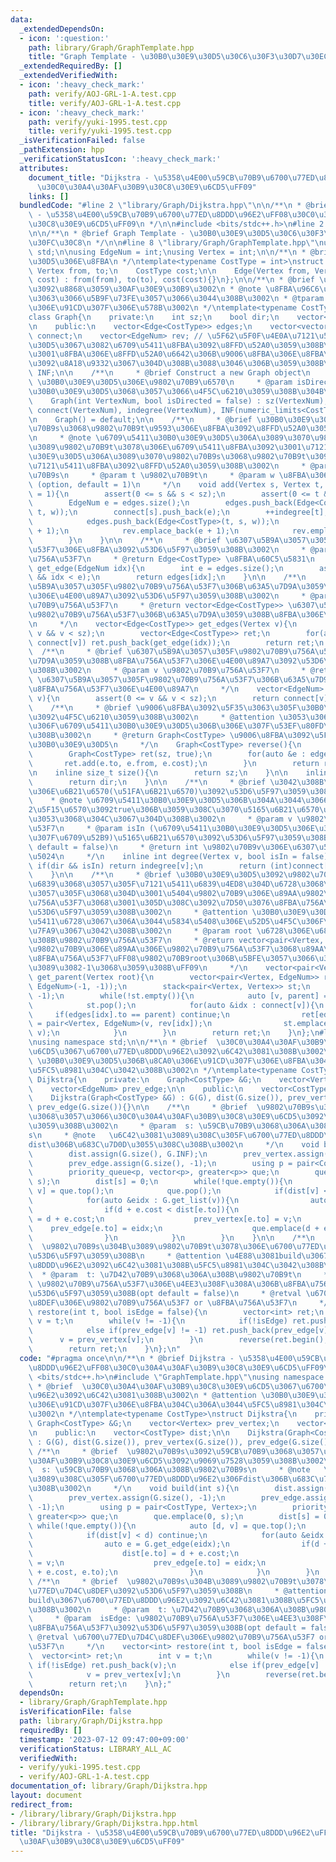 ```yaml
---
data:
  _extendedDependsOn:
  - icon: ':question:'
    path: library/Graph/GraphTemplate.hpp
    title: "Graph Template - \u30B0\u30E9\u30D5\u30C6\u30F3\u30D7\u30EC\u30FC\u30C8"
  _extendedRequiredBy: []
  _extendedVerifiedWith:
  - icon: ':heavy_check_mark:'
    path: verify/AOJ-GRL-1-A.test.cpp
    title: verify/AOJ-GRL-1-A.test.cpp
  - icon: ':heavy_check_mark:'
    path: verify/yuki-1995.test.cpp
    title: verify/yuki-1995.test.cpp
  _isVerificationFailed: false
  _pathExtension: hpp
  _verificationStatusIcon: ':heavy_check_mark:'
  attributes:
    document_title: "Dijkstra - \u5358\u4E00\u59CB\u70B9\u6700\u77ED\u8DDD\u96E2\uFF08\
      \u30C0\u30A4\u30AF\u30B9\u30C8\u30E9\u6CD5\uFF09"
    links: []
  bundledCode: "#line 2 \"library/Graph/Dijkstra.hpp\"\n\n/**\n * @brief Dijkstra\
    \ - \u5358\u4E00\u59CB\u70B9\u6700\u77ED\u8DDD\u96E2\uFF08\u30C0\u30A4\u30AF\u30B9\
    \u30C8\u30E9\u6CD5\uFF09\n */\n\n#include <bits/stdc++.h>\n#line 2 \"library/Graph/GraphTemplate.hpp\"\
    \n\n/**\n * @brief Graph Template - \u30B0\u30E9\u30D5\u30C6\u30F3\u30D7\u30EC\
    \u30FC\u30C8\n */\n\n#line 8 \"library/Graph/GraphTemplate.hpp\"\nusing namespace\
    \ std;\n\nusing EdgeNum = int;\nusing Vertex = int;\n\n/**\n * @brief \u30B0\u30E9\
    \u30D5\u306E\u8FBA\n */\ntemplate<typename CostType = int>\nstruct Edge{\n   \
    \ Vertex from, to;\n    CostType cost;\n\n    Edge(Vertex from, Vertex to, CostType\
    \ cost) : from(from), to(to), cost(cost){}\n};\n\n/**\n * @brief \u30B0\u30E9\u30D5\
    \u3092\u8868\u3059\u30AF\u30E9\u30B9\u3002\n * @note \u8FBA\u96C6\u5408\u306B\u3088\
    \u3063\u3066\u5B9F\u73FE\u3057\u3066\u3044\u308B\u3002\n * @tparam CostType \u8FBA\
    \u306E\u91CD\u307F\u306E\u578B\u3002\n */\ntemplate<typename CostType = int>\n\
    class Graph{\n    private:\n    int sz;\n    bool dir;\n    vector<int> indegree;\n\
    \n    public:\n    vector<Edge<CostType>> edges;\n    vector<vector<EdgeNum>>\
    \ connect;\n    vector<EdgeNum> rev; // \u5F62\u5F0F\u4E0A\u7121\u5411\u30B0\u30E9\
    \u30D5\u3067\u3082\u6709\u5411\u8FBA\u3092\u8FFD\u52A0\u3059\u308B\u306E\u3067\
    \u3001\u8FBA\u306E\u8FFD\u52A0\u6642\u306B\u9006\u8FBA\u306E\u8FBA\u756A\u53F7\
    \u3092\u8A18\u9332\u3067\u304D\u308B\u3088\u3046\u306B\u3059\u308B\n    CostType\
    \ INF;\n\n    /**\n     * @brief Construct a new Graph object\n     * @param VertexNum\
    \ \u30B0\u30E9\u30D5\u306E\u9802\u70B9\u6570\n     * @param isDirected \u6709\u5411\
    \u30B0\u30E9\u30D5\u3068\u3057\u3066\u4F5C\u6210\u3059\u308B\u304B\n     */\n\
    \    Graph(int VertexNum, bool isDirected = false) : sz(VertexNum), dir(isDirected),\
    \ connect(VertexNum), indegree(VertexNum), INF(numeric_limits<CostType>::max()){}\n\
    \n    Graph() = default;\n\n    /**\n     * @brief \u30B0\u30E9\u30D5\u306B\u9802\
    \u70B9s\u3068\u9802\u70B9t\u9593\u306E\u8FBA\u3092\u8FFD\u52A0\u3059\u308B\u3002\
    \n     * @note \u6709\u5411\u30B0\u30E9\u30D5\u306A\u3089\u3070\u9802\u70B9s\u304B\
    \u3089\u9802\u70B9t\u3078\u306E\u6709\u5411\u8FBA\u3092\u3001\u7121\u5411\u30B0\
    \u30E9\u30D5\u306A\u3089\u3070\u9802\u70B9s\u3068\u9802\u70B9t\u3092\u7D50\u3076\
    \u7121\u5411\u8FBA\u3092\u8FFD\u52A0\u3059\u308B\u3002\n     * @param s \u9802\
    \u70B9s\n     * @param t \u9802\u70B9t\n     * @param w \u8FBA\u306E\u91CD\u307F\
    \ (option, default = 1)\n     */\n    void add(Vertex s, Vertex t, CostType w\
    \ = 1){\n        assert(0 <= s && s < sz);\n        assert(0 <= t && t < sz);\n\
    \        EdgeNum e = edges.size();\n        edges.push_back(Edge<CostType>(s,\
    \ t, w));\n        connect[s].push_back(e);\n        ++indegree[t];\n        if(!dir){\n\
    \            edges.push_back(Edge<CostType>(t, s, w));\n            connect[t].push_back(e\
    \ + 1);\n            rev.emplace_back(e + 1);\n            rev.emplace_back(e);\n\
    \        }\n    }\n\n    /**\n     * @brief \u6307\u5B9A\u3057\u305F\u8FBA\u756A\
    \u53F7\u306E\u8FBA\u3092\u53D6\u5F97\u3059\u308B\u3002\n     * @param idx \u8FBA\
    \u756A\u53F7\n     * @return Edge<CostType> \u8FBA\u60C5\u5831\n     */\n    Edge<CostType>\
    \ get_edge(EdgeNum idx){\n        int e = edges.size();\n        assert(0 <= idx\
    \ && idx < e);\n        return edges[idx];\n    }\n\n    /**\n     * @brief \u6307\
    \u5B9A\u3057\u305F\u9802\u70B9\u756A\u53F7\u306B\u63A5\u7D9A\u3059\u308B\u8FBA\
    \u306E\u4E00\u89A7\u3092\u53D6\u5F97\u3059\u308B\u3002\n     * @param v \u9802\
    \u70B9\u756A\u53F7\n     * @return vector<Edge<CostType>> \u6307\u5B9A\u3057\u305F\
    \u9802\u70B9\u756A\u53F7\u306B\u63A5\u7D9A\u3059\u308B\u8FBA\u306E\u4E00\u89A7\
    \n     */\n    vector<Edge<CostType>> get_edges(Vertex v){\n        assert(0 <=\
    \ v && v < sz);\n        vector<Edge<CostType>> ret;\n        for(auto &idx :\
    \ connect[v]) ret.push_back(get_edge(idx));\n        return ret;\n    }\n\n  \
    \  /**\n     * @brief \u6307\u5B9A\u3057\u305F\u9802\u70B9\u756A\u53F7\u306B\u63A5\
    \u7D9A\u3059\u308B\u8FBA\u756A\u53F7\u306E\u4E00\u89A7\u3092\u53D6\u5F97\u3059\
    \u308B\u3002\n     * @param v \u9802\u70B9\u756A\u53F7\n     * @return vector<EdgeNum>\
    \ \u6307\u5B9A\u3057\u305F\u9802\u70B9\u756A\u53F7\u306B\u63A5\u7D9A\u3059\u308B\
    \u8FBA\u756A\u53F7\u306E\u4E00\u89A7\n     */\n    vector<EdgeNum> get_list(Vertex\
    \ v){\n        assert(0 <= v && v < sz);\n        return connect[v];\n    }\n\n\
    \    /**\n     * @brief \u9006\u8FBA\u3092\u5F35\u3063\u305F\u30B0\u30E9\u30D5\
    \u3092\u4F5C\u6210\u3059\u308B\u3002\n     * @attention \u3053\u306E\u64CD\u4F5C\
    \u306F\u6709\u5411\u30B0\u30E9\u30D5\u306B\u306E\u307F\u53EF\u80FD\u3067\u3042\
    \u308B\u3002\n     * @return Graph<CostType> \u9006\u8FBA\u3092\u5F35\u3063\u305F\
    \u30B0\u30E9\u30D5\n     */\n    Graph<CostType> reverse(){\n        assert(dir);\n\
    \        Graph<CostType> ret(sz, true);\n        for(auto &e : edges){\n     \
    \       ret.add(e.to, e.from, e.cost);\n        }\n        return ret;\n    }\n\
    \n    inline size_t size(){\n        return sz;\n    }\n\n    inline bool directed(){\n\
    \        return dir;\n    }\n\n    /**\n     * @brief \u3042\u308B\u9802\u70B9\
    \u306E\u6B21\u6570(\u51FA\u6B21\u6570)\u3092\u53D6\u5F97\u3059\u308B\u3002\n \
    \    * @note \u6709\u5411\u30B0\u30E9\u30D5\u306B\u304A\u3044\u3066\u3001\u7B2C\
    2\u5F15\u6570\u3092true\u306B\u3059\u308C\u3070\u5165\u6B21\u6570\u3092\u5F97\u308B\
    \u3053\u3068\u304C\u3067\u304D\u308B\u3002\n     * @param v \u9802\u70B9\u756A\
    \u53F7\n     * @param isIn (\u6709\u5411\u30B0\u30E9\u30D5\u306E\u3068\u304D\u306E\
    \u307F\u6709\u52B9)\u5165\u6B21\u6570\u3092\u53D6\u5F97\u3059\u308B\u304B (option,\
    \ default = false)\n     * @return int \u9802\u70B9v\u306E\u6307\u5B9A\u3057\u305F\
    \u5024\n     */\n    inline int degree(Vertex v, bool isIn = false){\n       \
    \ if(dir && isIn) return indegree[v];\n        return (int)connect[v].size();\n\
    \    }\n\n    /**\n     * @brief \u30B0\u30E9\u30D5\u3092\u9802\u70B9root\u3092\
    \u6839\u3068\u3057\u305F\u7121\u5411\u6839\u4ED8\u304D\u6728\u3068\u307F\u306A\
    \u3057\u305F\u3068\u304D\u3001\u5404\u9802\u70B9\u306E\u89AA\u9802\u70B9\u306E\
    \u756A\u53F7\u3068\u3001\u305D\u308C\u3092\u7D50\u3076\u8FBA\u756A\u53F7\u3092\
    \u53D6\u5F97\u3059\u308B\u3002\n     * @attention \u30B0\u30E9\u30D5\u304C\u7121\
    \u5411\u6728\u3067\u306A\u3044\u5834\u5408\u306E\u52D5\u4F5C\u306F\u672A\u5B9A\
    \u7FA9\u3067\u3042\u308B\u3002\n     * @param root \u6728\u306E\u6839\u3068\u3059\
    \u308B\u9802\u70B9\u756A\u53F7\n     * @return vector<pair<Vertex, EdgeNum>> \u5404\
    \u9802\u70B9\u306E\u89AA\u306E\u9802\u70B9\u756A\u53F7\u3068\u89AA\u3078\u306E\
    \u8FBA\u756A\u53F7\uFF08\u9802\u70B9root\u306B\u5BFE\u3057\u3066\u306F\u3069\u3061\
    \u3089\u3082-1\u3068\u3059\u308B\uFF09\n     */\n    vector<pair<Vertex, EdgeNum>>\
    \ get_parent(Vertex root){\n        vector<pair<Vertex, EdgeNum>> ret(sz, pair<Vertex,\
    \ EdgeNum>(-1, -1));\n        stack<pair<Vertex, Vertex>> st;\n        st.emplace(root,\
    \ -1);\n        while(!st.empty()){\n            auto [v, parent] = st.top();\n\
    \            st.pop();\n            for(auto &idx : connect[v]){\n           \
    \     if(edges[idx].to == parent) continue;\n                ret[edges[idx].to]\
    \ = pair<Vertex, EdgeNum>(v, rev[idx]);\n                st.emplace(edges[idx].to,\
    \ v);\n            }\n        }\n        return ret;\n    }\n};\n#line 9 \"library/Graph/Dijkstra.hpp\"\
    \nusing namespace std;\n\n/**\n * @brief  \u30C0\u30A4\u30AF\u30B9\u30C8\u30E9\
    \u6CD5\u3067\u6700\u77ED\u8DDD\u96E2\u3092\u6C42\u3081\u308B\u3002\n * @attention\
    \ \u30B0\u30E9\u30D5\u306B\u8CA0\u306E\u91CD\u307F\u306E\u8FBA\u304C\u306A\u3044\
    \u5FC5\u8981\u304C\u3042\u308B\u3002\n */\ntemplate<typename CostType>\nstruct\
    \ Dijkstra{\n    private:\n    Graph<CostType> &G;\n    vector<Vertex> prev_vertex;\n\
    \    vector<EdgeNum> prev_edge;\n\n    public:\n    vector<CostType> dist;\n\n\
    \    Dijkstra(Graph<CostType> &G) : G(G), dist(G.size()), prev_vertex(G.size()),\
    \ prev_edge(G.size()){}\n\n    /**\n     * @brief  \u9802\u70B9s\u3092\u59CB\u70B9\
    \u3068\u3057\u3066\u30C0\u30A4\u30AF\u30B9\u30C8\u30E9\u6CD5\u3092\u9069\u7528\
    \u3059\u308B\u3002\n     * @param  s: \u59CB\u70B9\u3068\u306A\u308B\u9802\u70B9\
    s\n     * @note   \u6C42\u3081\u3089\u308C\u305F\u6700\u77ED\u8DDD\u96E2\u306F\
    dist\u306B\u683C\u7D0D\u3055\u308C\u308B\u3002\n     */\n    void build(int s){\n\
    \        dist.assign(G.size(), G.INF);\n        prev_vertex.assign(G.size(), -1);\n\
    \        prev_edge.assign(G.size(), -1);\n        using p = pair<CostType, Vertex>;\n\
    \        priority_queue<p, vector<p>, greater<p>> que;\n        que.emplace(0,\
    \ s);\n        dist[s] = 0;\n        while(!que.empty()){\n            auto [d,\
    \ v] = que.top();\n            que.pop();\n            if(dist[v] < d) continue;\n\
    \            for(auto &eidx : G.get_list(v)){\n                auto e = G.get_edge(eidx);\n\
    \                if(d + e.cost < dist[e.to]){\n                    dist[e.to]\
    \ = d + e.cost;\n                    prev_vertex[e.to] = v;\n                \
    \    prev_edge[e.to] = eidx;\n                    que.emplace(d + e.cost, e.to);\n\
    \                }\n            }\n        }\n    }\n\n    /**\n     * @brief\
    \  \u9802\u70B9s\u304B\u3089\u9802\u70B9t\u3078\u306E\u6700\u77ED\u7D4C\u8DEF\u3092\
    \u53D6\u5F97\u3059\u308B\n     * @attention \u4E88\u3081build\u3067\u6700\u77ED\
    \u8DDD\u96E2\u3092\u6C42\u3081\u308B\u5FC5\u8981\u304C\u3042\u308B\u3002\n   \
    \  * @param  t: \u7D42\u70B9\u3068\u306A\u308B\u9802\u70B9t\n     * @param  isEdge:\
    \ \u9802\u70B9\u756A\u53F7\u306E\u4EE3\u308F\u308A\u306B\u8FBA\u756A\u53F7\u3092\
    \u53D6\u5F97\u3059\u308B(opt default = false)\n     * @retval \u6700\u77ED\u7D4C\
    \u8DEF\u306E\u9802\u70B9\u756A\u53F7 or \u8FBA\u756A\u53F7\n     */\n    vector<int>\
    \ restore(int t, bool isEdge = false){\n        vector<int> ret;\n        int\
    \ v = t;\n        while(v != -1){\n            if(!isEdge) ret.push_back(v);\n\
    \            else if(prev_edge[v] != -1) ret.push_back(prev_edge[v]);\n      \
    \      v = prev_vertex[v];\n        }\n        reverse(ret.begin(), ret.end());\n\
    \        return ret;\n    }\n};\n"
  code: "#pragma once\n\n/**\n * @brief Dijkstra - \u5358\u4E00\u59CB\u70B9\u6700\u77ED\
    \u8DDD\u96E2\uFF08\u30C0\u30A4\u30AF\u30B9\u30C8\u30E9\u6CD5\uFF09\n */\n\n#include\
    \ <bits/stdc++.h>\n#include \"GraphTemplate.hpp\"\nusing namespace std;\n\n/**\n\
    \ * @brief  \u30C0\u30A4\u30AF\u30B9\u30C8\u30E9\u6CD5\u3067\u6700\u77ED\u8DDD\
    \u96E2\u3092\u6C42\u3081\u308B\u3002\n * @attention \u30B0\u30E9\u30D5\u306B\u8CA0\
    \u306E\u91CD\u307F\u306E\u8FBA\u304C\u306A\u3044\u5FC5\u8981\u304C\u3042\u308B\
    \u3002\n */\ntemplate<typename CostType>\nstruct Dijkstra{\n    private:\n   \
    \ Graph<CostType> &G;\n    vector<Vertex> prev_vertex;\n    vector<EdgeNum> prev_edge;\n\
    \n    public:\n    vector<CostType> dist;\n\n    Dijkstra(Graph<CostType> &G)\
    \ : G(G), dist(G.size()), prev_vertex(G.size()), prev_edge(G.size()){}\n\n   \
    \ /**\n     * @brief  \u9802\u70B9s\u3092\u59CB\u70B9\u3068\u3057\u3066\u30C0\u30A4\
    \u30AF\u30B9\u30C8\u30E9\u6CD5\u3092\u9069\u7528\u3059\u308B\u3002\n     * @param\
    \  s: \u59CB\u70B9\u3068\u306A\u308B\u9802\u70B9s\n     * @note   \u6C42\u3081\
    \u3089\u308C\u305F\u6700\u77ED\u8DDD\u96E2\u306Fdist\u306B\u683C\u7D0D\u3055\u308C\
    \u308B\u3002\n     */\n    void build(int s){\n        dist.assign(G.size(), G.INF);\n\
    \        prev_vertex.assign(G.size(), -1);\n        prev_edge.assign(G.size(),\
    \ -1);\n        using p = pair<CostType, Vertex>;\n        priority_queue<p, vector<p>,\
    \ greater<p>> que;\n        que.emplace(0, s);\n        dist[s] = 0;\n       \
    \ while(!que.empty()){\n            auto [d, v] = que.top();\n            que.pop();\n\
    \            if(dist[v] < d) continue;\n            for(auto &eidx : G.get_list(v)){\n\
    \                auto e = G.get_edge(eidx);\n                if(d + e.cost < dist[e.to]){\n\
    \                    dist[e.to] = d + e.cost;\n                    prev_vertex[e.to]\
    \ = v;\n                    prev_edge[e.to] = eidx;\n                    que.emplace(d\
    \ + e.cost, e.to);\n                }\n            }\n        }\n    }\n\n   \
    \ /**\n     * @brief  \u9802\u70B9s\u304B\u3089\u9802\u70B9t\u3078\u306E\u6700\
    \u77ED\u7D4C\u8DEF\u3092\u53D6\u5F97\u3059\u308B\n     * @attention \u4E88\u3081\
    build\u3067\u6700\u77ED\u8DDD\u96E2\u3092\u6C42\u3081\u308B\u5FC5\u8981\u304C\u3042\
    \u308B\u3002\n     * @param  t: \u7D42\u70B9\u3068\u306A\u308B\u9802\u70B9t\n\
    \     * @param  isEdge: \u9802\u70B9\u756A\u53F7\u306E\u4EE3\u308F\u308A\u306B\
    \u8FBA\u756A\u53F7\u3092\u53D6\u5F97\u3059\u308B(opt default = false)\n     *\
    \ @retval \u6700\u77ED\u7D4C\u8DEF\u306E\u9802\u70B9\u756A\u53F7 or \u8FBA\u756A\
    \u53F7\n     */\n    vector<int> restore(int t, bool isEdge = false){\n      \
    \  vector<int> ret;\n        int v = t;\n        while(v != -1){\n           \
    \ if(!isEdge) ret.push_back(v);\n            else if(prev_edge[v] != -1) ret.push_back(prev_edge[v]);\n\
    \            v = prev_vertex[v];\n        }\n        reverse(ret.begin(), ret.end());\n\
    \        return ret;\n    }\n};"
  dependsOn:
  - library/Graph/GraphTemplate.hpp
  isVerificationFile: false
  path: library/Graph/Dijkstra.hpp
  requiredBy: []
  timestamp: '2023-07-12 09:47:00+09:00'
  verificationStatus: LIBRARY_ALL_AC
  verifiedWith:
  - verify/yuki-1995.test.cpp
  - verify/AOJ-GRL-1-A.test.cpp
documentation_of: library/Graph/Dijkstra.hpp
layout: document
redirect_from:
- /library/library/Graph/Dijkstra.hpp
- /library/library/Graph/Dijkstra.hpp.html
title: "Dijkstra - \u5358\u4E00\u59CB\u70B9\u6700\u77ED\u8DDD\u96E2\uFF08\u30C0\u30A4\
  \u30AF\u30B9\u30C8\u30E9\u6CD5\uFF09"
---
```

